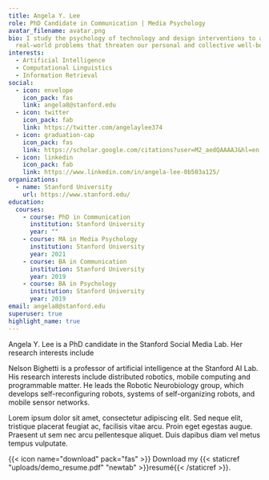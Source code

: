```yaml
---
title: Angela Y. Lee
role: PhD Candidate in Communication | Media Psychology
avatar_filename: avatar.png
bio: I study the psychology of technology and design interventions to address
  real-world problems that threaten our personal and collective well-being.
interests:
  - Artificial Intelligence
  - Computational Linguistics
  - Information Retrieval
social:
  - icon: envelope
    icon_pack: fas
    link: angela8@stanford.edu
  - icon: twitter
    icon_pack: fab
    link: https://twitter.com/angelaylee374
  - icon: graduation-cap
    icon_pack: fas
    link: https://scholar.google.com/citations?user=M2_aedQAAAAJ&hl=en
  - icon: linkedin
    icon_pack: fab
    link: https://www.linkedin.com/in/angela-lee-0b503a125/
organizations:
  - name: Stanford University
    url: https://www.stanford.edu/
education:
  courses:
    - course: PhD in Communication
      institution: Stanford University
      year: ""
    - course: MA in Media Psychology
      institution: Stanford University
      year: 2021
    - course: BA in Communication
      institution: Stanford University
      year: 2019
    - course: BA in Psychology
      institution: Stanford University
      year: 2019
email: angela8@stanford.edu
superuser: true
highlight_name: true
---
```

Angela Y. Lee is a PhD candidate in the Stanford Social Media Lab. Her research interests include  



Nelson Bighetti is a professor of artificial intelligence at the Stanford AI Lab. His research interests include distributed robotics, mobile computing and programmable matter. He leads the Robotic Neurobiology group, which develops self-reconfiguring robots, systems of self-organizing robots, and mobile sensor networks.

Lorem ipsum dolor sit amet, consectetur adipiscing elit. Sed neque elit, tristique placerat feugiat ac, facilisis vitae arcu. Proin eget egestas augue. Praesent ut sem nec arcu pellentesque aliquet. Duis dapibus diam vel metus tempus vulputate.

{{< icon name="download" pack="fas" >}} Download my {{< staticref "uploads/demo_resume.pdf" "newtab" >}}resumé{{< /staticref >}}.